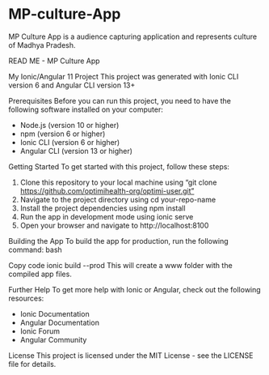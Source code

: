 # MP-culture-App
MP Culture App is a audience capturing application and represents culture of Madhya Pradesh.

READ ME - MP Culture App

My Ionic/Angular 11 Project
This project was generated with Ionic CLI version 6 and Angular CLI version 13+

Prerequisites
Before you can run this project, you need to have the following software installed on your computer:

- Node.js (version 10 or higher)
- npm (version 6 or higher)
- Ionic CLI (version 6 or higher)
- Angular CLI (version 13 or higher)

Getting Started
To get started with this project, follow these steps:

1. Clone this repository to your local machine using “git clone https://github.com/optimihealth-org/optimi-user.git”
2. Navigate to the project directory using cd your-repo-name
3. Install the project dependencies using npm install
4. Run the app in development mode using ionic serve
5. Open your browser and navigate to http://localhost:8100

Building the App
To build the app for production, run the following command:
bash

Copy code
ionic build --prod
This will create a www folder with the compiled app files.


Further Help
To get more help with Ionic or Angular, check out the following resources:

- Ionic Documentation
- Angular Documentation
- Ionic Forum
- Angular Community

License
This project is licensed under the MIT License - see the LICENSE file for details.

